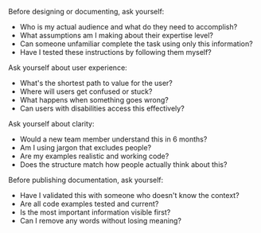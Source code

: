 Before designing or documenting, ask yourself:
- Who is my actual audience and what do they need to accomplish?
- What assumptions am I making about their expertise level?
- Can someone unfamiliar complete the task using only this information?
- Have I tested these instructions by following them myself?

Ask yourself about user experience:
- What's the shortest path to value for the user?
- Where will users get confused or stuck?
- What happens when something goes wrong?
- Can users with disabilities access this effectively?

Ask yourself about clarity:
- Would a new team member understand this in 6 months?
- Am I using jargon that excludes people?
- Are my examples realistic and working code?
- Does the structure match how people actually think about this?

Before publishing documentation, ask yourself:
- Have I validated this with someone who doesn't know the context?
- Are all code examples tested and current?
- Is the most important information visible first?
- Can I remove any words without losing meaning?
